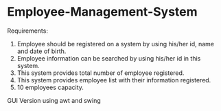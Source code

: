 # Employee-Management-System
Requirements:
1. Employee should be registered on a system by using his/her id, name and date of birth.
2. Employee information can be searched by using his/her id in this system.
3. This system provides total number of employee registered.
4. This system provides employee list with their information registered.
5. 10 employees capacity.


GUI Version using awt and swing

